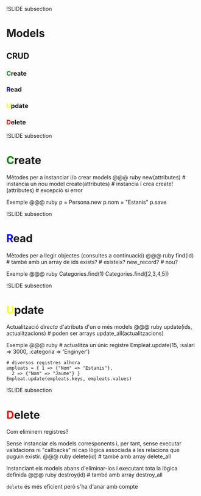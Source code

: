 !SLIDE subsection
# Models
## CRUD

### <font color="green">**C**</font>reate
### <font color="blue">**R**</font>ead
### <font color="yellow">**U**</font>pdate
### <font color="red">**D**</font>elete

!SLIDE subsection
# <font color="green">C</font>reate

Mètodes per a instanciar i/o crear models
    @@@ ruby
    new(attributes)       # instancia un nou model
    create(attributes)    # instancia i crea
    create!(attributes)   # excepció si error

Exemple
    @@@ ruby
    p = Persona.new
    p.nom = "Estanis"
    p.save

!SLIDE subsection
# <font color="blue">R</font>ead

Mètodes per a llegir objectes (consultes a continuació)
    @@@ ruby
    find(id)      # també amb un array de ids
    exists?       # existeix?
    new_record?   # nou?

Exemple
    @@@ ruby
    Categories.find(1)
    Categories.find([2,3,4,5])

!SLIDE subsection
# <font color="yellow">U</font>pdate

Actualització *directa* d'atributs d'un o més models
    @@@ ruby
    update(ids, actualitzacions)  # poden ser arrays
    update_all(actualitzacions)

Exemple
    @@@ ruby
    # actualitza un únic registre
    Empleat.update(15, :salari => 3000,
      :categoria => 'Enginyer')

    # diversos registres alhora
    empleats = { 1 => {"Nom" => "Estanis"},
      2 => {"Nom" => "Jaume"} }
    Empleat.update(empleats.keys, empleats.values)

!SLIDE subsection
# <font color="red">D</font>elete

Com eliminem registres?

Sense instanciar els models corresponents i, per tant, sense executar validacions
ni "callbacks" ni cap lògica associada a les relacions que puguin existir.
    @@@ ruby
    delete(id)      # també amb array
    delete_all

Instanciant els models abans d'eliminar-los i executant tota la lògica
definida
    @@@ ruby
    destroy(id)     # també amb array
    destroy_all

`delete` és més eficient però s'ha d'anar amb compte
